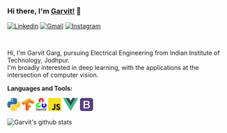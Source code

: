 ### Hi there, I'm [Garvit!](https://garvit-32.github.io) 👋


<!--<a href="https://www.linkedin.com/in/garvit-garg-6a3248197/">
  <img align="left" alt="Garvit Garg | Linkedin" width="21px" src="https://github.com/Garvit-32/Garvit-32/blob/master/assests/linkedin.png" />
</a>
<a href="https://www.instagram.com/g_a_r_v_it/">
  <img align="left" alt="Garvit Garg | Instagram" width="20px" src="https://github.com/Garvit-32/Garvit-32/blob/master/assests/instagram.png" />
</a>
<a href="mailto:garg.11@iitj.ac.in">
  <img align="left" alt="Garvit Garg | Gmail" width="21px" src="https://github.com/Garvit-32/Garvit-32/blob/master/assests/gmail.png" />
</a> -->
[![Linkedin](https://img.shields.io/badge/-LinkedIn-blue?style=flat&logo=Linkedin&logoColor=white)](https://www.linkedin.com/in/garvit-garg-6a3248197/)
[![Gmail](https://img.shields.io/badge/-Gmail-red?labelColor=ffffff&style=flat&logo=Gmail&logoColor=red)](mailto:garg.11@iitj.ac.in)
[![Instagram](https://img.shields.io/badge/-Instagram-C13584?labelColor=ffffff&style=flat&logo=Instagram&logoColor=C13584)](https://www.instagram.com/g_a_r_v_it/)


<br/>


Hi, I'm Garvit Garg, pursuing Electrical Engineering from Indian Institute of Technology, Jodhpur.
<br/>
I'm broadly interested in deep learning, with the applications at the intersection of computer vision. 



**Languages and Tools:**

<code><img height="30" src="https://github.com/Garvit-32/Garvit-32/blob/master/assests/python.png"></code>
<code><img height="30" src="https://github.com/Garvit-32/Garvit-32/blob/master/assests/tensorflow.png"></code>
<code><img height="30" src="https://github.com/Garvit-32/Garvit-32/blob/master/assests/opencv.png"></code>
<code><img height="30" src="https://github.com/Garvit-32/Garvit-32/blob/master/assests/javascript.png"></code>
<code><img height="30" src="https://github.com/Garvit-32/Garvit-32/blob/master/assests/vue.png"></code>
<code><img height="30" src="https://github.com/Garvit-32/Garvit-32/blob/master/assests/bootstrap.png"></code>

![Garvit's github stats](https://github-readme-stats.vercel.app/api?username=garvit-32&show_icons=true&title_color=fff&icon_color=7510F7&text_color=daf7dc&bg_color=151515)
